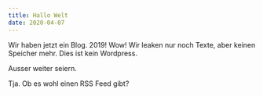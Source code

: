 ```yaml
---
title: Hallo Welt
date: 2020-04-07
---
```


Wir haben jetzt ein Blog. 2019! Wow! Wir leaken nur noch Texte, aber keinen Speicher mehr.
Dies ist kein Wordpress.

Ausser weiter seiern.

Tja. Ob es wohl einen RSS Feed gibt?

